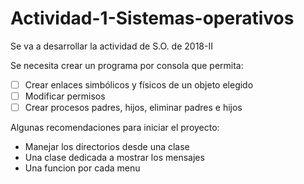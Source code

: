 # Actividad-1-Sistemas-operativos
Se va a desarrollar la actividad de S.O. de 2018-II

Se necesita crear un programa por consola que permita:
- [ ] Crear enlaces simbólicos y físicos de un objeto elegido
- [ ] Modificar permisos
- [ ] Crear procesos padres, hijos, eliminar padres e hijos 

Algunas recomendaciones para iniciar el proyecto:
* Manejar los directorios desde una clase
* Una clase dedicada a mostrar los mensajes 
* Una funcion por cada menu 
